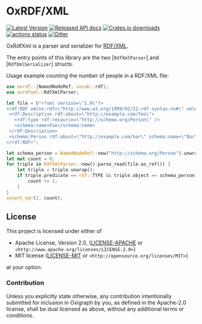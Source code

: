 OxRDF/XML
=========

[![Latest Version](https://img.shields.io/crates/v/oxrdfxml.svg)](https://crates.io/crates/oxrdfxml)
[![Released API docs](https://docs.rs/oxrdfxml/badge.svg)](https://docs.rs/oxrdfxml)
[![Crates.io downloads](https://img.shields.io/crates/d/oxrdfxml)](https://crates.io/crates/oxrdfxml)
[![actions status](https://github.com/oxigraph/oxigraph/workflows/build/badge.svg)](https://github.com/oxigraph/oxigraph/actions)
[![Gitter](https://badges.gitter.im/oxigraph/community.svg)](https://gitter.im/oxigraph/community)

OxRdfXml is a parser and serializer for [RDF/XML](https://www.w3.org/TR/rdf-syntax-grammar/).

The entry points of this library are the two [`RdfXmlParser`] and [`RdfXmlSerializer`] structs.

Usage example counting the number of people in a RDF/XML file:
```rust
use oxrdf::{NamedNodeRef, vocab::rdf};
use oxrdfxml::RdfXmlParser;

let file = b"<?xml version=\"1.0\"?>
<rdf:RDF xmlns:rdf=\"http://www.w3.org/1999/02/22-rdf-syntax-ns#\" xmlns:schema=\"http://schema.org/\">
 <rdf:Description rdf:about=\"http://example.com/foo\">
   <rdf:type rdf:resource=\"http://schema.org/Person\" />
   <schema:name>Foo</schema:name>
 </rdf:Description>
 <schema:Person rdf:about=\"http://example.com/bar\" schema:name=\"Bar\" />
</rdf:RDF>";

let schema_person = NamedNodeRef::new("http://schema.org/Person").unwrap();
let mut count = 0;
for triple in RdfXmlParser::new().parse_read(file.as_ref()) {
    let triple = triple.unwrap();
    if triple.predicate == rdf::TYPE && triple.object == schema_person.into() {
        count += 1;
    }
}
assert_eq!(2, count);
```


## License

This project is licensed under either of

* Apache License, Version 2.0, ([LICENSE-APACHE](../LICENSE-APACHE) or
  `<http://www.apache.org/licenses/LICENSE-2.0>`)
* MIT license ([LICENSE-MIT](../LICENSE-MIT) or
  `<http://opensource.org/licenses/MIT>`)

at your option.


### Contribution

Unless you explicitly state otherwise, any contribution intentionally submitted for inclusion in Oxigraph by you, as defined in the Apache-2.0 license, shall be dual licensed as above, without any additional terms or conditions.
